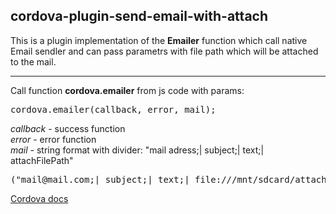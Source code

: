 <!--
#
# Licensed to the Apache Software Foundation (ASF) under one
# or more contributor license agreements.  See the NOTICE file
# distributed with this work for additional information
# regarding copyright ownership.  The ASF licenses this file
# to you under the Apache License, Version 2.0 (the
# "License"); you may not use this file except in compliance
# with the License.  You may obtain a copy of the License at
#
# http://www.apache.org/licenses/LICENSE-2.0
#
# Unless required by applicable law or agreed to in writing,
# software distributed under the License is distributed on an
# "AS IS" BASIS, WITHOUT WARRANTIES OR CONDITIONS OF ANY
#  KIND, either express or implied.  See the License for the
# specific language governing permissions and limitations
# under the License.
#
-->

cordova-plugin-send-email-with-attach
------------------------

This is a plugin implementation of the <b>Emailer</b> function which call native Email sendler and can pass parametrs with file path which will be attached to the mail. 

------------------------
Call function <b>cordova.emailer</b> from js code with params:

  <pre>cordova.emailer(callback, error, mail);</pre>
  
  <i>callback</i> - success function<br/>
  <i>error</i> - error function<br/>
  <i>mail</i> - string format with divider: "mail adress;| subject;| text;| attachFilePath" <br/>
  <pre>("mail@mail.com;| subject;| text;| file:///mnt/sdcard/attachFilePath")</pre>
  
  <a href="http://cordova.apache.org/docs/en/3.5.0/guide_hybrid_plugins_index.md.html#Plugin%20Development%20Guide">Cordova docs</a>
